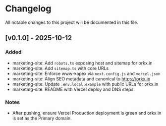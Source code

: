 # Changelog

All notable changes to this project will be documented in this file.

## [v0.1.0] - 2025-10-12
### Added
- marketing-site: Add `robots.ts` exposing host and sitemap for orkx.in
- marketing-site: Add `sitemap.ts` with core URLs
- marketing-site: Enforce www→apex via `next.config.js` and `vercel.json`
- marketing-site: Align SEO metadata and canonical to https://orkx.in
- marketing-site: Update `.env.local.example` with public URLs for orkx.in
- marketing-site: README with Vercel deploy and DNS steps

### Notes
- After pushing, ensure Vercel Production deployment is green and orkx.in is set as the Primary domain.
